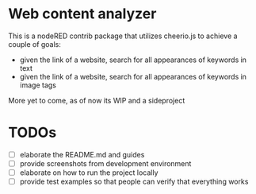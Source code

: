 # Web content analyzer

This is a nodeRED contrib package that utilizes cheerio.js to achieve a couple of goals:
- given the link of a website, search for all appearances of keywords in text
- given the link of a website, search for all appearances of keywords in image tags

More yet to come, as of now its WIP and a sideproject

# TODOs

- [ ] elaborate the README.md and guides
- [ ] provide screenshots from development environment
- [ ] elaborate on how to run the project locally 
- [ ] provide test examples so that people can verify that everything works